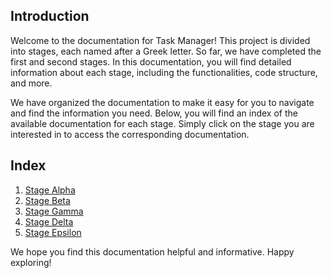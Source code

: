 ## Introduction

Welcome to the documentation for Task Manager! This project is divided into stages, each named after a Greek letter. So far, we have completed the first and second stages. In this documentation, you will find detailed information about each stage, including the functionalities, code structure, and more.

We have organized the documentation to make it easy for you to navigate and find the information you need. Below, you will find an index of the available documentation for each stage. Simply click on the stage you are interested in to access the corresponding documentation.

## Index

1. [Stage Alpha](ProjectAlpha.md)
2. [Stage Beta](ProjectBeta.md)
3. [Stage Gamma](ProjectGamma.md)
4. [Stage Delta](ProjectDelta.md)
5. [Stage Epsilon](ProjectEpsilon.md)

We hope you find this documentation helpful and informative. Happy exploring!

